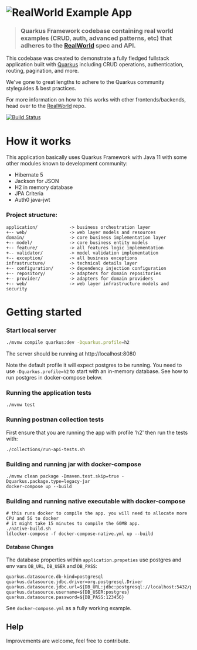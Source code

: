 # ![RealWorld Example App](quarkus-logo.png)

> ### Quarkus Framework codebase containing real world examples (CRUD, auth, advanced patterns, etc) that adheres to the [RealWorld](https://github.com/gothinkster/realworld) spec and API.

This codebase was created to demonstrate a fully fledged fullstack application built with [Quarkus](https://quarkus.io/)
including CRUD operations, authentication, routing, pagination, and more.

We've gone to great lengths to adhere to the Quarkus community styleguides & best practices.

For more information on how to this works with other frontends/backends, head over to
the [RealWorld](https://github.com/gothinkster/realworld) repo.

[![Build Status](https://travis-ci.org/diegocamara/realworld-api-quarkus.svg?branch=master)](https://travis-ci.org/diegocamara/realworld-api-quarkus)

# How it works

This application basically uses Quarkus Framework with Java 11 with some other modules known to development community:

* Hibernate 5
* Jackson for JSON
* H2 in memory database
* JPA Criteria
* Auth0 java-jwt

### Project structure:

```
application/            -> business orchestration layer
+-- web/                -> web layer models and resources
domain/                 -> core business implementation layer
+-- model/              -> core business entity models
+-- feature/            -> all features logic implementation
+-- validator/          -> model validation implementation 
+-- exception/          -> all business exceptions
infrastructure/         -> technical details layer
+-- configuration/      -> dependency injection configuration
+-- repository/         -> adapters for domain repositories
+-- provider/           -> adapters for domain providers
+-- web/                -> web layer infrastructure models and security
```

# Getting started

### Start local server

```bash
./mvnw compile quarkus:dev -Dquarkus.profile=h2
 ```

The server should be running at http://localhost:8080

Note the default profile it will expect postgres to be running. You need to use `-Dquarkus.profile=h2` to 
start with an in-memory database. See how to run postgres in docker-compose below.  

### Running the application tests

``` 
./mvnw test 
```

### Running postman collection tests

First ensure that you are running the app with profile 'h2' then run the tests with:

```
./collections/run-api-tests.sh
```

### Building and running jar with docker-compose

```
./mvnw clean package -Dmaven.test.skip=true -Dquarkus.package.type=legacy-jar
docker-compose up --build
```

### Building and running native executable with docker-compose

```
# this runs docker to compile the app. you will need to allocate more CPU and 5G to docker
# it might take 15 minutes to compile the 60MB app. 
./native-build.sh
ldlocker-compose -f docker-compose-native.yml up --build
```

#### Database Changes

The database properties within `application.propeties` use postgres and env vars `DB_URL`, `DB_USER` and `DB_PASS`:

```properties
quarkus.datasource.db-kind=postgresql
quarkus.datasource.jdbc.driver=org.postgresql.Driver
quarkus.datasource.jdbc.url=${DB_URL:jdbc:postgresql://localhost:5432/postgres}
quarkus.datasource.username=${DB_USER:postgres}
quarkus.datasource.password=${DB_PASS:123456}
```

See `docker-compose.yml` as a fully working example. 

## Help

Improvements are welcome, feel free to contribute.
